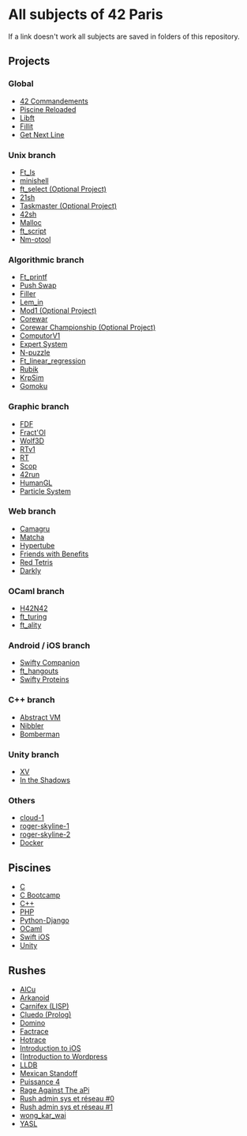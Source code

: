 # All subjects of 42 Paris

If a link doesn't work all subjects are saved in folders of this repository.

## Projects

### Global
- [42 Commandements]()
- [Piscine Reloaded]()
- [Libft]()
- [Fillit]()
- [Get Next Line]()

### Unix branch
- [Ft_ls]()
- [minishell]()
- [ft_select (Optional Project)]()
- [21sh]()
- [Taskmaster (Optional Project)]()
- [42sh]()
- [Malloc]()
- [ft_script]()
- [Nm-otool]()

### Algorithmic branch
- [Ft_printf]()
- [Push Swap]()
- [Filler]()
- [Lem_in]()
- [Mod1 (Optional Project)]()
- [Corewar]()
- [Corewar Championship (Optional Project)]()
- [ComputorV1]()
- [Expert System]()
- [N-puzzle]()
- [Ft_linear_regression]()
- [Rubik]()
- [KrpSim]()
- [Gomoku]()

### Graphic branch
- [FDF]()
- [Fract'Ol]()
- [Wolf3D]()
- [RTv1]()
- [RT]()
- [Scop]()
- [42run]()
- [HumanGL]()
- [Particle System]()

### Web branch
- [Camagru]()
- [Matcha]()
- [Hypertube]()
- [Friends with Benefits]()
- [Red Tetris]()
- [Darkly]()

### OCaml branch
- [H42N42]()
- [ft_turing]()
- [ft_ality]()

### Android / iOS branch
- [Swifty Companion]()
- [ft_hangouts]()
- [Swifty Proteins]()

### C++ branch
- [Abstract VM]()
- [Nibbler]()
- [Bomberman]()

### Unity branch
- [XV]()
- [In the Shadows]()

### Others
- [cloud-1]()
- [roger-skyline-1]()
- [roger-skyline-2]()
- [Docker]()

## Piscines

- [C]()
- [C Bootcamp]()
- [C++]()
- [PHP]()
- [Python-Django]()
- [OCaml]()
- [Swift iOS]()
- [Unity]()

## Rushes

- [AlCu]()
- [Arkanoid]()
- [Carnifex (LISP)]()
- [Cluedo (Prolog)]()
- [Domino]()
- [Factrace]()
- [Hotrace]()
- [Introduction to iOS]()
- [[Introduction to Wordpress]()
- [LLDB]()
- [Mexican Standoff]()
- [Puissance 4]()
- [Rage Against The aPi]()
- [Rush admin sys et réseau #0]()
- [Rush admin sys et réseau #1]()
- [wong_kar_wai]()
- [YASL]()
